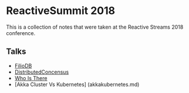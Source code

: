 # ReactiveSummit 2018


This is a collection of notes that were taken at the Reactive Streams 2018 conference.

## Talks

 * [FilioDB](filiodb.md)
 * [DistributedConcensus](distributedconsensus.md)
 * [Who Is There](whoisthere.md)
 * [Akka Cluster Vs Kubernetes] (akkakubernetes.md)



